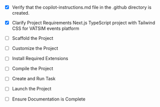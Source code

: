 - [x] Verify that the copilot-instructions.md file in the .github directory is created.

- [x] Clarify Project Requirements
	Next.js TypeScript project with Tailwind CSS for VATSIM events platform

- [ ] Scaffold the Project

- [ ] Customize the Project

- [ ] Install Required Extensions

- [ ] Compile the Project

- [ ] Create and Run Task

- [ ] Launch the Project

- [ ] Ensure Documentation is Complete